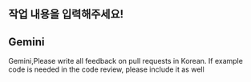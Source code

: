 ## 작업 내용을 입력해주세요!

<!-- 작업한 사항을 간략히 작성해주세요. -->

## Gemini

Gemini,Please write all feedback on pull requests in Korean.
If example code is needed in the code review, please include it as well